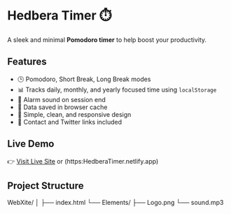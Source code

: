 # Hedbera Timer ⏱️

A sleek and minimal **Pomodoro timer** to help boost your productivity.

## Features

- 🕒 Pomodoro, Short Break, Long Break modes
- 📊 Tracks daily, monthly, and yearly focused time using `localStorage`
- 🔔 Alarm sound on session end
- 💾 Data saved in browser cache
- 🧠 Simple, clean, and responsive design
- 📧 Contact and Twitter links included

## Live Demo

👉 [Visit Live Site](https:Hedbera.netlify.app) or (https:HedberaTimer.netlify.app)

## Project Structure

WebXite/
│
├── index.html
└── Elements/
    ├── Logo.png
    └── sound.mp3
